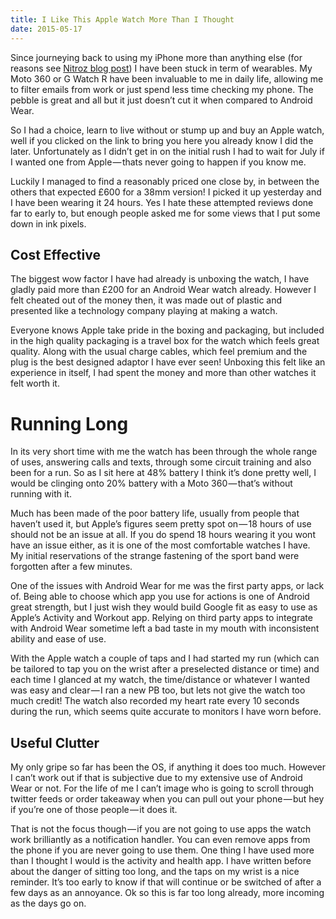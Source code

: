 ```yaml
---
title: I Like This Apple Watch More Than I Thought
date: 2015-05-17
---
```

Since journeying back to using my iPhone more than anything else (for reasons see [Nitroz blog post][1]) I have been stuck in term of wearables. My Moto 360 or G Watch R have been invaluable to me in daily life, allowing me to filter emails from work or just spend less time checking my phone. The pebble is great and all but it just doesn’t cut it when compared to Android Wear.

So I had a choice, learn to live without or stump up and buy an Apple watch, well if you clicked on the link to bring you here you already know I did the later. Unfortunately as I didn’t get in on the initial rush I had to wait for July if I wanted one from Apple — thats never going to happen if you know me.

Luckily I managed to find a reasonably priced one close by, in between the others that expected £600 for a 38mm version! I picked it up yesterday and I have been wearing it 24 hours. Yes I hate these attempted reviews done far to early to, but enough people asked me for some views that I put some down in ink pixels.

## Cost Effective
The biggest wow factor I have had already is unboxing the watch, I have gladly paid more than £200 for an Android Wear watch already. However I felt cheated out of the money then, it was made out of plastic and presented like a technology company playing at making a watch.

Everyone knows Apple take pride in the boxing and packaging, but included in the high quality packaging is a travel box for the watch which feels great quality. Along with the usual charge cables, which feel premium and the plug is the best designed adaptor I have ever seen! Unboxing this felt like an experience in itself, I had spent the money and more than other watches it felt worth it.

# Running Long
In its very short time with me the watch has been through the whole range of uses, answering calls and texts, through some circuit training and also been for a run. So as I sit here at 48% battery I think it’s done pretty well, I would be clinging onto 20% battery with a Moto 360 — that’s without running with it.

Much has been made of the poor battery life, usually from people that haven’t used it, but Apple’s figures seem pretty spot on — 18 hours of use should not be an issue at all. If you do spend 18 hours wearing it you wont have an issue either, as it is one of the most comfortable watches I have. My initial reservations of the strange fastening of the sport band were forgotten after a few minutes.

One of the issues with Android Wear for me was the first party apps, or lack of. Being able to choose which app you use for actions is one of Android great strength, but I just wish they would build Google fit as easy to use as Apple’s Activity and Workout app. Relying on third party apps to integrate with Android Wear sometime left a bad taste in my mouth with inconsistent ability and ease of use.

With the Apple watch a couple of taps and I had started my run (which can be tailored to tap you on the wrist after a preselected distance or time) and each time I glanced at my watch, the time/distance or whatever I wanted was easy and clear — I ran a new PB too, but lets not give the watch too much credit! The watch also recorded my heart rate every 10 seconds during the run, which seems quite accurate to monitors I have worn before.

## Useful Clutter
My only gripe so far has been the OS, if anything it does too much. However I can’t work out if that is subjective due to my extensive use of Android Wear or not. For the life of me I can’t image who is going to scroll through twitter feeds or order takeaway when you can pull out your phone — but hey if you’re one of those people — it does it.

That is not the focus though — if you are not going to use apps the watch work brilliantly as a notification handler. You can even remove apps from the phone if you are never going to use them. One thing I have used more than I thought I would is the activity and health app. I have written before about the danger of sitting too long, and the taps on my wrist is a nice reminder. It’s too early to know if that will continue or be switched of after a few days as an annoyance.
Ok so this is far too long already, more incoming as the days go on.

[1]:	http://www.kurtcolbeck.com/news/2015/2/8/why-i-always-go-back-to-an-iphone